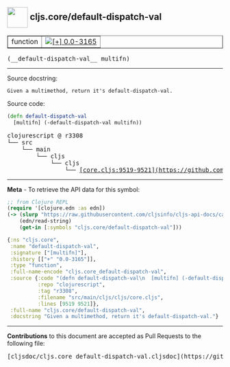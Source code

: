 ## <img width="48px" valign="middle" src="http://i.imgur.com/Hi20huC.png"> cljs.core/default-dispatch-val

 <table border="1">
<tr>

<td>function</td>
<td><a href="https://github.com/cljsinfo/cljs-api-docs/tree/0.0-3165"><img valign="middle" alt="[+] 0.0-3165" src="https://img.shields.io/badge/+-0.0--3165-lightgrey.svg"></a> </td>
</tr>
</table>

 <samp>
(__default-dispatch-val__ multifn)<br>
</samp>

---




Source docstring:

```
Given a multimethod, return it's default-dispatch-val.
```

Source code:

```clj
(defn default-dispatch-val
  [multifn] (-default-dispatch-val multifn))
```

 <pre>
clojurescript @ r3308
└── src
    └── main
        └── cljs
            └── cljs
                └── <ins>[core.cljs:9519-9521](https://github.com/clojure/clojurescript/blob/r3308/src/main/cljs/cljs/core.cljs#L9519-L9521)</ins>
</pre>


---

__Meta__ - To retrieve the API data for this symbol:

```clj
;; from Clojure REPL
(require '[clojure.edn :as edn])
(-> (slurp "https://raw.githubusercontent.com/cljsinfo/cljs-api-docs/catalog/cljs-api.edn")
    (edn/read-string)
    (get-in [:symbols "cljs.core/default-dispatch-val"]))
```

```clj
{:ns "cljs.core",
 :name "default-dispatch-val",
 :signature ["[multifn]"],
 :history [["+" "0.0-3165"]],
 :type "function",
 :full-name-encode "cljs.core_default-dispatch-val",
 :source {:code "(defn default-dispatch-val\n  [multifn] (-default-dispatch-val multifn))",
          :repo "clojurescript",
          :tag "r3308",
          :filename "src/main/cljs/cljs/core.cljs",
          :lines [9519 9521]},
 :full-name "cljs.core/default-dispatch-val",
 :docstring "Given a multimethod, return it's default-dispatch-val."}

```

---

__Contributions__ to this document are accepted as Pull Requests to the following file:

 <pre>
[cljsdoc/cljs.core_default-dispatch-val.cljsdoc](https://github.com/cljsinfo/cljs-api-docs/blob/master/cljsdoc/cljs.core_default-dispatch-val.cljsdoc)
</pre>

